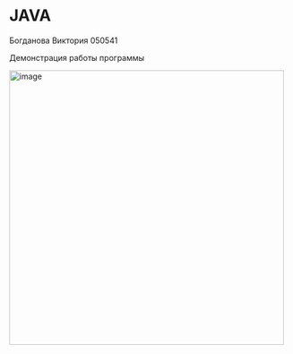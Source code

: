 # JAVA
Богданова Виктория 050541

Демонстрация работы программы

<img width="490" alt="image" src="https://user-images.githubusercontent.com/106887468/207312167-eb797066-6482-494a-bbdf-6e9f8ce916d4.png">

